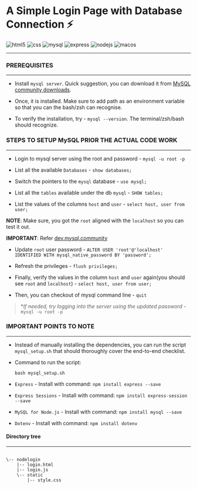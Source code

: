 # A Simple Login Page with Database Connection  ⚡ 

![html5](https://img.shields.io/badge/HTML5-E34F26?style=for-the-badge&logo=html5&logoColor=white) ![css](https://img.shields.io/badge/CSS3-1572B6?style=for-the-badge&logo=css3&logoColor=white) ![mysql](https://img.shields.io/badge/MySQL-005C84?style=for-the-badge&logo=mysql&logoColor=white) ![express](https://img.shields.io/badge/Express.js-000000?style=for-the-badge&logo=express&logoColor=white) ![nodejs](https://img.shields.io/badge/Node.js-339933?style=for-the-badge&logo=nodedotjs&logoColor=white) ![macos](https://img.shields.io/badge/mac%20os-000000?style=for-the-badge&logo=apple&logoColor=white)

------------

### PREREQUISITES
-----------------

+ Install `mysql server`. Quick suggestion, you can download it from [MySQL community downloads](https://dev.mysql.com/downloads/mysql/).

+ Once, it is installed. Make sure to add path as an environment variable so that you can the bash/zsh can recognise.

+ To verify the installation, try - `mysql --version`. The terminal/zsh/bash should recognize.

### STEPS TO SETUP MySQL PRIOR THE ACTUAL CODE WORK
------------

+ Login to mysql server using the root and password - `mysql -u root -p`

+ List all the available `Databases`  - `show databases;`
+ Switch the pointers to the `mysql` database - `use mysql;`
+ List all the `tables` available under the db `mysql` - `SHOW tables;`
+ List the values of the columns `host` and `user` - `select host, user from user;`

**NOTE**: Make sure, you got the `root` aligned with the `localhost` so you can test it out.

**IMPORTANT**: Refer [dev.mysql.community](https://dev.mysql.com/doc/mysql-getting-started/en/#:~:text=At%20this%20point,at%20the%20prompt%3A)
+ Update `root` user password - `ALTER USER 'root'@'localhost' IDENTIFIED WITH mysql_native_password BY 'password';`
+ Refresh the privileges - `flush privileges;`
+ Finally, verify the values in the column `host` and `user` again(you should see `root` and `localhost`) - `select host, user from user;`

+ Then, you can checkout of mysql command line - `quit`

>**If needed, try logging into the server using the updated password* - `mysql -u root -p`


### IMPORTANT POINTS TO NOTE
----------------------------

* Instead of manually installing the dependencies, you can run the script `mysql_setup.sh` that should thoroughly cover the end-to-end checklist.

+ Command to run the script:

    ```
    bash mysql_setup.sh
    ```
+ `Express` - Install with command: `npm install express --save`
+ `Express Sessions` - Install with command: `npm install express-session --save`
+ `MySQL for Node.js` - Install with command: `npm install mysql --save`
+ `Dotenv` - Install with command: `npm install dotenv`

#### Directory tree
------------------
```

\-- nodelogin
    |-- login.html
    |-- login.js
    \-- static
        |-- style.css
```